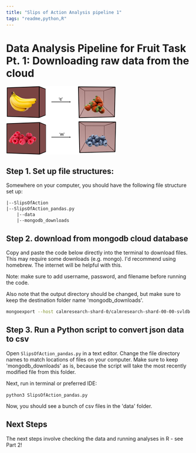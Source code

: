 ```yaml
---
title: "Slips of Action Analysis pipeline 1"
tags: "readme,python,R"
---
```

# Data Analysis Pipeline for Fruit Task Pt. 1: Downloading raw data from the cloud

![](md_imgs/stage2_example.png)

## Step 1. Set up file structures:

Somewhere on your computer, you should have the following file structure set up:

    |--SlipsOfAction 
    |--SlipsOfAction_pandas.py
    	|--data
        |--mongodb_downloads

## Step 2. download from mongodb cloud database

Copy and paste the code below directly into the terminal to download files. This may require some downloads (e.g. mongo). I'd recommend using homebrew. The internet will be helpful with this.

Note: make sure to add username, password, and filename before running the code.

Also note that the output directory should be changed, but make sure to keep the destination folder name 'mongodb_downloads'.

```bash
mongoexport --host calmresearch-shard-0/calmresearch-shard-00-00-svldb.mongodb.net:27017,calmresearch-shard-00-01-svldb.mongodb.net:27017,calmresearch-shard-00-02-svldb.mongodb.net:27017 --ssl --username <username> --password <password> --authenticationDatabase admin --forceTableScan --db test -c entries --out ~/Scripts/JavaScript/NewSlipsOfAction/mongodb_downloads/<filename>.json

```

## Step 3. Run a Python script to convert json data to csv

Open 
`SlipsOfAction_pandas.py`
in a text editor. Change the file directory names to match locations of files on your computer. Make sure to keep 'mongodb_downloads' as is, because the script will take the most recently modified file from this folder. 

Next, run in terminal or preferred IDE:

`python3 SlipsOfAction_pandas.py`

Now, you should see a bunch of csv files in the 'data' folder.

## Next Steps

The next steps involve checking the data and running analyses in R - see Part 2!  
